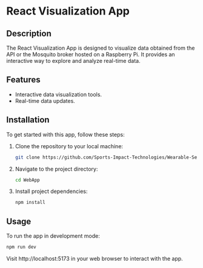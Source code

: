 # React Visualization App

## Description
The React Visualization App is designed to visualize data obtained from the API or the Mosquito broker hosted on a Raspberry Pi. It provides an interactive way to explore and analyze real-time data.

## Features

- Interactive data visualization tools.
- Real-time data updates.

## Installation

To get started with this app, follow these steps:

1. Clone the repository to your local machine:
   ```bash
   git clone https://github.com/Sports-Impact-Technologies/Wearable-Server.git

2. Navigate to the project directory:
   ```bash
   cd WebApp

3. Install project dependencies:
   ```bash
   npm install

## Usage
To run the app in development mode:
  ```bash
  npm run dev
  ```

Visit http://localhost:5173 in your web browser to interact with the app.
